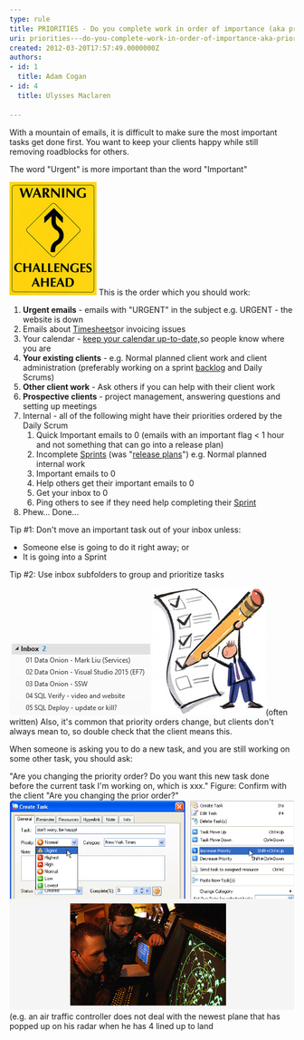 ```yaml
---
type: rule
title: PRIORITIES - Do you complete work in order of importance (aka priorities)?
uri: priorities---do-you-complete-work-in-order-of-importance-aka-priorities
created: 2012-03-20T17:57:49.0000000Z
authors:
- id: 1
  title: Adam Cogan
- id: 4
  title: Ulysses Maclaren

---
```


With a mountain of emails, it is difficult to make sure the most important tasks get done first. You want to keep your clients happy while still removing roadblocks for others. 
 
The word "Urgent" is more important than the word "Important"
 
![Remove roadblocks](challenges-ahead-sign.jpg)
This is the order which you should work:

1. **Urgent emails**  - emails with "URGENT" in the subject e.g. URGENT - the website is down
2. Emails about  [Timesheets](/_layouts/15/FIXUPREDIRECT.ASPX?WebId=3dfc0e07-e23a-4cbb-aac2-e778b71166a2&TermSetId=07da3ddf-0924-4cd2-a6d4-a4809ae20160&TermId=ffae6faf-35b2-48d6-8999-37a02ad3b9af)or invoicing issues
3. Your calendar - [keep your calendar up-to-date,](/_layouts/15/FIXUPREDIRECT.ASPX?WebId=3dfc0e07-e23a-4cbb-aac2-e778b71166a2&TermSetId=07da3ddf-0924-4cd2-a6d4-a4809ae20160&TermId=0786a7f7-bd71-418c-908e-3e12fca21264)so people know where you are
4. **Your existing clients**  - e.g. Normal planned client work and client administration (preferably working on a sprint [backlog](/_layouts/15/FIXUPREDIRECT.ASPX?WebId=3dfc0e07-e23a-4cbb-aac2-e778b71166a2&TermSetId=07da3ddf-0924-4cd2-a6d4-a4809ae20160&TermId=f0198a96-7a71-4797-b738-d66aa38a98df) and Daily Scrums)
5. **Other client work**  - Ask others if you can help with their client work
6. **Prospective clients**  - project management, answering questions and setting up meetings
7. Internal - all of the following might have their priorities ordered by the Daily Scrum
    1. Quick Important emails to 0 (emails with an important flag < 1 hour and not something that can go into a release plan)
    2. Incomplete [Sprints](http://sharepoint.ssw.com.au/Standards/Management/RulesToBetterScrumUsingTFS/Pages/SprintPlanning%28WHAT%29Meeting.aspx) (was "[release plans](http://sharepoint.ssw.com.au/Standards/Management/RulesToBetterProjectManagement/Pages/DetailedReleasePlan.aspx)") e.g. Normal planned internal work
    3. Important emails to 0
    4. Help others get their important emails to 0
    5. Get your inbox to 0
    6. Ping others to see if they need help completing their [Sprint](http://sharepoint.ssw.com.au/Standards/Management/RulesToBetterScrumUsingTFS/Pages/SprintPlanning%28WHAT%29Meeting.aspx)
8. Phew... Done...


Tip #1: Don't move an important task out of your inbox unless:

- Someone else is going to do it right away; or
- It is going into a Sprint




Tip #2: Use inbox subfolders to group and prioritize tasks
 
![Group by subfolders under your inbox](subfolders.png)
![Efficient people keep a priority list](tasks-illustration.jpg)(often written)
Also, it's common that priority orders change, but clients don't always mean to, so double check that the client means this.

When someone is asking you to do a new task, and you are still working on some other task, you should ask:

"Are you changing the priority order? Do you want this new task done before the current task I'm working on, which is xxx."
Figure: Confirm with the client "Are you changing the prior order?" 
![Prioritization - The most recent task assigned is not necessarily the most important. Mentally do this](prioritization.jpg)(e.g. an air traffic controller does not deal with the newest plane that has popped up on his radar when he has 4 lined up to land
